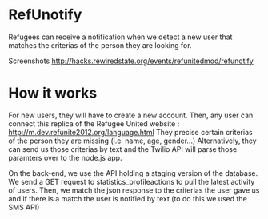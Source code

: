 # RefUnotify

Refugees can receive a notification when we detect a new user that matches the criterias of the person they are looking for.

Screenshots http://hacks.rewiredstate.org/events/refunitedmod/refunotify

# How it works

For new users, they will have to create a new account.
Then, any user can connect this replica of the Refugee United website : http://m.dev.refunite2012.org/language.html
They precise certain criterias of the person they are missing (i.e. name, age, gender...)
Alternatively, they can send us those criterias by text and the Twilio API will parse those paramters over to the node.js app.

On the back-end, we use the API holding a staging version of the database.
We send a GET request to statistics_profileactions to pull the latest activity of users.
Then, we match the json response to the criterias the user gave us and if there is a match the user is notified by text (to do this we used the SMS API)
